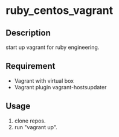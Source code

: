 ruby_centos_vagrant
====

## Description

start up vagrant for ruby engineering.

## Requirement

* Vagrant with virtual box
* Vagrant plugin vagrant-hostsupdater

## Usage

1. clone repos.
1. run "vagrant up".
